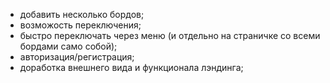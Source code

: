 - добавить несколько бордов;
- возможость переключения;
- быстро переключать через меню (и отдельно на страничке со всеми бордами само собой);
- авторизация/регистрация;
- доработка внешнего вида и функционала лэндинга;
